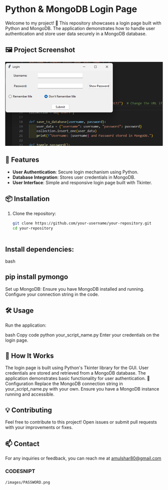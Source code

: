# Python & MongoDB Login Page

Welcome to my project! 🎉 This repository showcases a login page built with Python and MongoDB. The application demonstrates how to handle user authentication and store user data securely in a MongoDB database.

## 🖼️ Project Screenshot

![Login Page](/images/img.png)

## 🚀 Features

- **User Authentication**: Secure login mechanism using Python.
- **Database Integration**: Stores user credentials in MongoDB.
- **User Interface**: Simple and responsive login page built with Tkinter.

## 📦 Installation

1. Clone the repository:
   ```bash
   git clone https://github.com/your-username/your-repository.git
   cd your-repository



## Install dependencies:

bash
## pip install pymongo
Set up MongoDB: Ensure you have MongoDB installed and running. Configure your connection string in the code.

## 🛠️ Usage
Run the application:

bash
Copy code
python your_script_name.py
Enter your credentials on the login page.

## 📖 How It Works
The login page is built using Python's Tkinter library for the GUI.
User credentials are stored and retrieved from a MongoDB database.
The application demonstrates basic functionality for user authentication.
🔧 Configuration
Replace the MongoDB connection string in your_script_name.py with your own. Ensure you have a MongoDB instance running and accessible.

## 💡 Contributing
Feel free to contribute to this project! Open issues or submit pull requests with your improvements or fixes.

## 📫 Contact
For any inquiries or feedback, you can reach me at amulshar80@gmail.com




### CODESNIPT

 `/images/PASSWORD.png`
